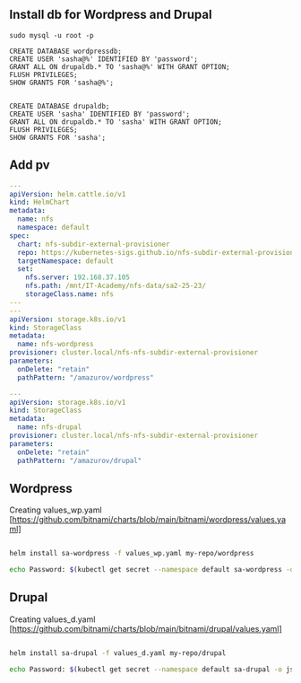 ## Install db for Wordpress and Drupal

```
sudo mysql -u root -p

CREATE DATABASE wordpressdb;
CREATE USER 'sasha@%' IDENTIFIED BY 'password';
GRANT ALL ON drupaldb.* TO 'sasha@%' WITH GRANT OPTION;
FLUSH PRIVILEGES;
SHOW GRANTS FOR 'sasha@%';


CREATE DATABASE drupaldb;
CREATE USER 'sasha' IDENTIFIED BY 'password';
GRANT ALL ON drupaldb.* TO 'sasha' WITH GRANT OPTION;
FLUSH PRIVILEGES;
SHOW GRANTS FOR 'sasha';
```

## Add pv

```yaml
---
apiVersion: helm.cattle.io/v1
kind: HelmChart
metadata:
  name: nfs
  namespace: default
spec:
  chart: nfs-subdir-external-provisioner
  repo: https://kubernetes-sigs.github.io/nfs-subdir-external-provisioner
  targetNamespace: default
  set:
    nfs.server: 192.168.37.105
    nfs.path: /mnt/IT-Academy/nfs-data/sa2-25-23/
    storageClass.name: nfs
---
---
apiVersion: storage.k8s.io/v1
kind: StorageClass
metadata:
  name: nfs-wordpress
provisioner: cluster.local/nfs-nfs-subdir-external-provisioner
parameters:
  onDelete: "retain"
  pathPattern: "/amazurov/wordpress"

---
apiVersion: storage.k8s.io/v1
kind: StorageClass
metadata:
  name: nfs-drupal
provisioner: cluster.local/nfs-nfs-subdir-external-provisioner
parameters:
  onDelete: "retain"
  pathPattern: "/amazurov/drupal"

```
## Wordpress

Creating values_wp.yaml [https://github.com/bitnami/charts/blob/main/bitnami/wordpress/values.yaml]

```bash

helm install sa-wordpress -f values_wp.yaml my-repo/wordpress 

echo Password: $(kubectl get secret --namespace default sa-wordpress -o jsonpath="{.data.wordpress-password}" | base64 -d)
```
## Drupal

Creating values_d.yaml [https://github.com/bitnami/charts/blob/main/bitnami/drupal/values.yaml]

```bash

helm install sa-drupal -f values_d.yaml my-repo/drupal

echo Password: $(kubectl get secret --namespace default sa-drupal -o jsonpath="{.data.drupal-password}" | base64 -d)
```